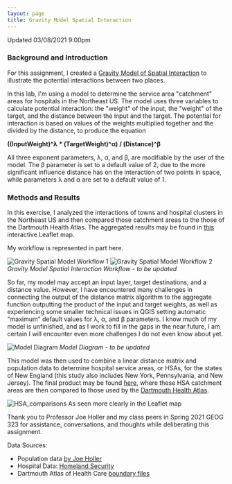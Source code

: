```yaml
---
layout: page
title: Gravity Model Spatial Interaction
---
```


Updated 03/08/2021 9:00pm

### Background and Introduction

For this assignment, I created a [Gravity Model of Spatial Interaction](https://transportgeography.org/contents/methods/spatial-interactions-gravity-model/) to illustrate the potential interactions between two places.

In this lab, I'm using a model to determine the service area "catchment" areas for hospitals in the Northeast US. The model uses three variables to calculate potential interaction: the "weight" of the input, the "weight" of the target, and the distance between the input and the target. The potential for interaction is based on values of the weights multiplied together and the divided by the distance, to produce the equation

**((InputWeight)^λ * (TargetWeight)^α) / (Distance)^β**

All three exponent parameters, λ, α, and β, are modifiable by the user of the model. The β parameter is set to a default value of 2, due to the more significant influence distance has on the interaction of two points in space, while parameters λ and α are set to a default value of 1.

### Methods and Results

In this exercise, I analyzed the interactions of towns and hospital clusters in the Northeast US and then compared those catchment areas to the those of the Dartmouth Health Atlas. The aggregated results may be found in [this](file:///Users/nicholasnonnenmacher/Desktop/Nicholas'%20Documents/Middlebury%2020-21%20/Spring%202021/OpenSource%20GIS/nicknonnen.github.io/gravity/assets/qgis2web_2021_05_25-14_16_08_019603/index.html#6/42.585/-74.861) interactive Leaflet map.

My workflow is represented in part here.

![Gravity Spatial Model Workflow 1](/assets/workflow1.3.png)
![Gravity Spatial Model Workflow 2](/assets/workflow1.4.png)
*Gravity Model Spatial Interaction Workflow - to be updated*

So far, my model may accept an input layer, target destinations, and a distance value. However, I have encountered many challenges in connecting the output of the distance matrix algorithm to the aggregate function outputting the product of the input and target weights, as well as experiencing some smaller technical issues in QGIS setting automatic "maximum" default values for λ, α, and β parameters. I know much of my model is unfinished, and as I work to fill in the gaps in the near future, I am certain I will encounter even more challenges I do not even know about yet.

![Model Diagram](/assets/model_diagram1.png)
*Model Diagram - to be updated*

This model was then used to combine a linear distance matrix and population data to determine hospital service areas, or HSAs, for the states of New England (this study also includes New York, Pennsylvania, and New Jersey). The final product may be found [here](file:///Users/nicholasnonnenmacher/Desktop/Nicholas'%20Documents/Middlebury%2020-21%20/Spring%202021/OpenSource%20GIS/nicknonnen.github.io/gravity/assets/qgis2web_2021_05_25-14_16_08_019603/index.html#6/42.585/-74.861), where these HSA catchment areas are then compared to those used by the [Dartmouth Health Atlas](https://data.dartmouthatlas.org/supplemental/#boundaries).


![HSA_comparisons](/assets/HSA_comparisons.png)
As seen more clearly in the Leaflet map


Thank you to Professor Joe Holler and my class peers in Spring 2021 GEOG 323 for assistance, conversations, and thoughts while deliberating this assignment.

Data Sources:
- Population data [by Joe Holler](/assets/netown.gpkg)
- Hospital Data: [Homeland Security](https://hifld-geoplatform.opendata.arcgis.com/datasets/6ac5e325468c4cb9b905f1728d6fbf0f_0)
- Dartmouth Atlas of Health Care [boundary files](https://atlasdata.dartmouth.edu/downloads/supplemental#boundaries)

